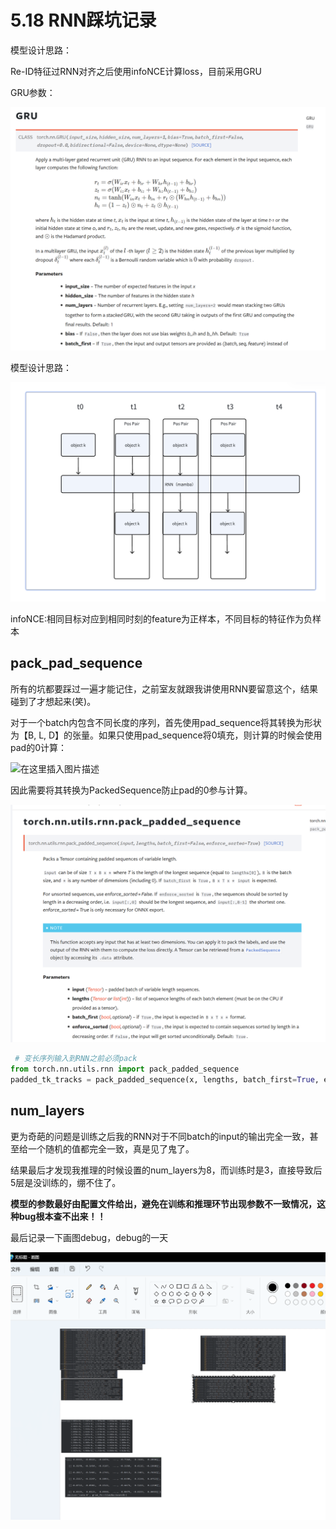# 5.18 RNN踩坑记录

模型设计思路：

Re-ID特征过RNN对齐之后使用infoNCE计算loss，目前采用GRU

GRU参数：

![image-20240518201840236](./rnn/image-20240518201840236.png)



模型设计思路：

![image-20240518200747970](./rnn/image-20240518200747970.png)

infoNCE:相同目标对应到相同时刻的feature为正样本，不同目标的特征作为负样本





## pack_pad_sequence

所有的坑都要踩过一遍才能记住，之前室友就跟我讲使用RNN要留意这个，结果碰到了才想起来(笑)。

对于一个batch内包含不同长度的序列，首先使用pad_sequence将其转换为形状为【B, L, D】的张量。如果只使用pad_sequence将0填充，则计算的时候会使用pad的0计算：

![在这里插入图片描述](https://img-blog.csdnimg.cn/20191025191612290.png?x-oss-process=image/watermark,type_ZmFuZ3poZW5naGVpdGk,shadow_10,text_aHR0cHM6Ly9ibG9nLmNzZG4ubmV0L3FxXzQxOTcwMjky,size_16,color_FFFFFF,t_70)



因此需要将其转换为PackedSequence防止pad的0参与计算。

![image-20240518201934521](./rnn/image-20240518201934521.png)

```python
 # 变长序列输入到RNN之前必须pack
from torch.nn.utils.rnn import pack_padded_sequence
padded_tk_tracks = pack_padded_sequence(x, lengths, batch_first=True, enforce_sorted=False)
```





## num_layers

更为奇葩的问题是训练之后我的RNN对于不同batch的input的输出完全一致，甚至给一个随机的值都完全一致，真是见了鬼了。

结果最后才发现我推理的时候设置的num_layers为8，而训练时是3，直接导致后5层是没训练的，绷不住了。

**模型的参数最好由配置文件给出，避免在训练和推理环节出现参数不一致情况，这种bug根本查不出来！！**



最后记录一下画图debug，debug的一天

![image-20240518202203000](./rnn/image-20240518202203000.png)



